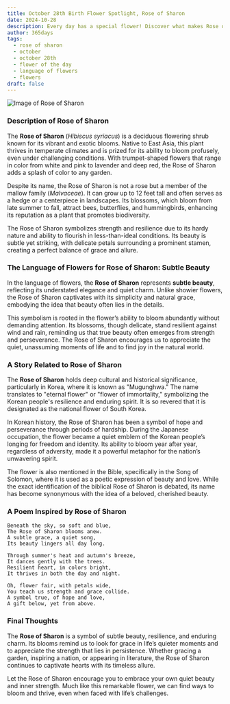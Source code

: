 ```yaml
---
title: October 28th Birth Flower Spotlight, Rose of Sharon
date: 2024-10-28
description: Every day has a special flower! Discover what makes Rose of Sharon unique as today’s birth flower and its symbolic meaning.
author: 365days
tags:
  - rose of sharon
  - october
  - october 28th
  - flower of the day
  - language of flowers
  - flowers
draft: false
---
```


![Image of Rose of Sharon](https://cdn.pixabay.com/photo/2022/08/14/07/18/flower-7385082_1280.jpg#center)


### Description of Rose of Sharon

The **Rose of Sharon** (_Hibiscus syriacus_) is a deciduous flowering shrub known for its vibrant and exotic blooms. Native to East Asia, this plant thrives in temperate climates and is prized for its ability to bloom profusely, even under challenging conditions. With trumpet-shaped flowers that range in color from white and pink to lavender and deep red, the Rose of Sharon adds a splash of color to any garden.

Despite its name, the Rose of Sharon is not a rose but a member of the mallow family (_Malvaceae_). It can grow up to 12 feet tall and often serves as a hedge or a centerpiece in landscapes. Its blossoms, which bloom from late summer to fall, attract bees, butterflies, and hummingbirds, enhancing its reputation as a plant that promotes biodiversity.

The Rose of Sharon symbolizes strength and resilience due to its hardy nature and ability to flourish in less-than-ideal conditions. Its beauty is subtle yet striking, with delicate petals surrounding a prominent stamen, creating a perfect balance of grace and allure.

### The Language of Flowers for Rose of Sharon: Subtle Beauty

In the language of flowers, the **Rose of Sharon** represents **subtle beauty**, reflecting its understated elegance and quiet charm. Unlike showier flowers, the Rose of Sharon captivates with its simplicity and natural grace, embodying the idea that beauty often lies in the details.

This symbolism is rooted in the flower’s ability to bloom abundantly without demanding attention. Its blossoms, though delicate, stand resilient against wind and rain, reminding us that true beauty often emerges from strength and perseverance. The Rose of Sharon encourages us to appreciate the quiet, unassuming moments of life and to find joy in the natural world.

### A Story Related to Rose of Sharon

The **Rose of Sharon** holds deep cultural and historical significance, particularly in Korea, where it is known as "Mugunghwa." The name translates to "eternal flower" or "flower of immortality," symbolizing the Korean people's resilience and enduring spirit. It is so revered that it is designated as the national flower of South Korea.

In Korean history, the Rose of Sharon has been a symbol of hope and perseverance through periods of hardship. During the Japanese occupation, the flower became a quiet emblem of the Korean people’s longing for freedom and identity. Its ability to bloom year after year, regardless of adversity, made it a powerful metaphor for the nation’s unwavering spirit.

The flower is also mentioned in the Bible, specifically in the Song of Solomon, where it is used as a poetic expression of beauty and love. While the exact identification of the biblical Rose of Sharon is debated, its name has become synonymous with the idea of a beloved, cherished beauty.

### A Poem Inspired by Rose of Sharon

```
Beneath the sky, so soft and blue,  
The Rose of Sharon blooms anew.  
A subtle grace, a quiet song,  
Its beauty lingers all day long.  

Through summer's heat and autumn's breeze,  
It dances gently with the trees.  
Resilient heart, in colors bright,  
It thrives in both the day and night.  

Oh, flower fair, with petals wide,  
You teach us strength and grace collide.  
A symbol true, of hope and love,  
A gift below, yet from above.  
```

### Final Thoughts

The **Rose of Sharon** is a symbol of subtle beauty, resilience, and enduring charm. Its blooms remind us to look for grace in life’s quieter moments and to appreciate the strength that lies in persistence. Whether gracing a garden, inspiring a nation, or appearing in literature, the Rose of Sharon continues to captivate hearts with its timeless allure.

Let the Rose of Sharon encourage you to embrace your own quiet beauty and inner strength. Much like this remarkable flower, we can find ways to bloom and thrive, even when faced with life’s challenges.